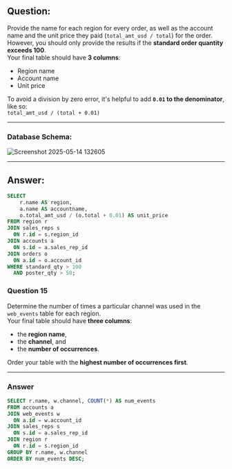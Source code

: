 ## Question:

Provide the name for each region for every order, as well as the account name and the unit price they paid (`total_amt_usd / total`) for the order.  
However, you should only provide the results if the **standard order quantity exceeds 100**.  
Your final table should have **3 columns**:  
- Region name  
- Account name  
- Unit price  

To avoid a division by zero error, it's helpful to add **`0.01` to the denominator**, like so:  
`total_amt_usd / (total + 0.01)`

---

### Database Schema:

![Screenshot 2025-05-14 132605](https://github.com/user-attachments/assets/de86b74c-7a0a-4fd6-99f8-3cd362c44535)

---

## Answer:

```sql
SELECT 
    r.name AS region, 
    a.name AS accountname, 
    o.total_amt_usd / (o.total + 0.01) AS unit_price
FROM region r
JOIN sales_reps s
  ON r.id = s.region_id
JOIN accounts a 
  ON s.id = a.sales_rep_id
JOIN orders o 
  ON a.id = o.account_id
WHERE standard_qty > 100 
  AND poster_qty > 50;
```




### Question 15 

Determine the number of times a particular channel was used in the `web_events` table for each region.  
Your final table should have **three columns**:  
- the **region name**,  
- the **channel**, and  
- the **number of occurrences**.  

Order your table with the **highest number of occurrences first**.

---

### Answer

```sql
SELECT r.name, w.channel, COUNT(*) AS num_events
FROM accounts a
JOIN web_events w
  ON a.id = w.account_id
JOIN sales_reps s
  ON s.id = a.sales_rep_id
JOIN region r
  ON r.id = s.region_id
GROUP BY r.name, w.channel
ORDER BY num_events DESC;
```
